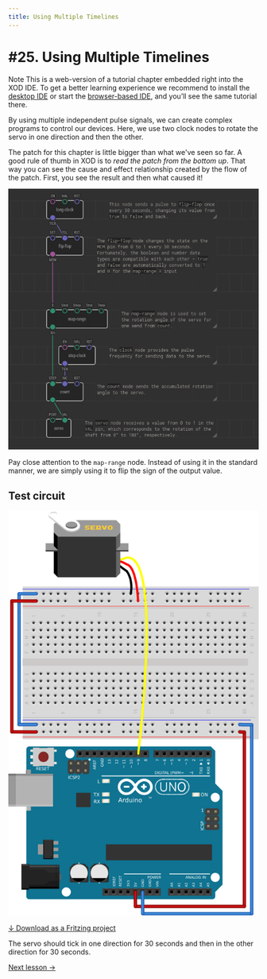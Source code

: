 ```yaml
---
title: Using Multiple Timelines
---
```


# #25. Using Multiple Timelines

<div class="ui segment note">
<span class="ui ribbon label">Note</span>
This is a web-version of a tutorial chapter embedded right into the XOD IDE.
To get a better learning experience we recommend to install the
<a href="/downloads/">desktop IDE</a> or start the
<a href="/ide/">browser-based IDE</a>, and you’ll see the same tutorial there.
</div>

By using multiple independent pulse signals, we can create complex
programs to control our devices. Here, we use two clock nodes to rotate the
servo in one direction and then the other.

The patch for this chapter is little bigger than what we've seen so far. A good
rule of thumb in XOD is to *read the patch from the bottom up*. That way you
can see the cause and effect relationship created by the flow of the patch.
First, you see the result and then what caused it!

![Patch](./patch.png)

Pay close attention to the `map-range` node. Instead of using it in the standard
manner, we are simply using it to flip the sign of the output value.

## Test circuit

![Circuit](./circuit.fz.png)

[↓ Download as a Fritzing project](./circuit.fzz)

The servo should tick in one direction for 30 seconds and then in the other
direction for 30 seconds.

[Next lesson →](../26-lcd/)
